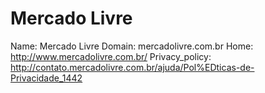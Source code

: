 
# Mercado Livre

Name: Mercado Livre
Domain: mercadolivre.com.br
Home: http://www.mercadolivre.com.br/
Privacy_policy: http://contato.mercadolivre.com.br/ajuda/Pol%EDticas-de-Privacidade_1442
